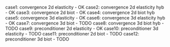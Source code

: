 case1: convergence 2d elasticity - OK
case2: convergence 2d elasticity hyb - OK
case3: convergence 2d biot - OK
case4: convergence 2d biot hyb
case5: convergence 3d elasticity - OK
case6: convergence 3d elasticity hyb - OK
case7: convergence 3d biot - TODO
case8: convergence 3d biot hyb - TODO
case9: preconditioner 2d elasticity - OK
case10: preconditioner 3d elasticity - TODO
case11: preconditioner 2d biot - TODO
case12: preconditioner 3d biot - TODO
